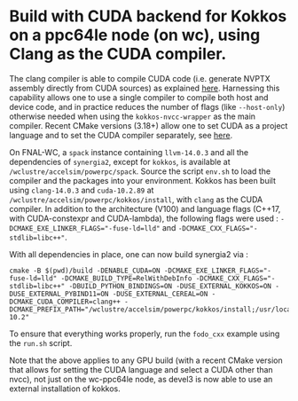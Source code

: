 # Build with CUDA backend for Kokkos on a ppc64le node (on wc), using Clang as the CUDA compiler.

The clang compiler is able to compile CUDA code (i.e. generate NVPTX assembly directly from CUDA sources) as explained [here](https://llvm.org/docs/CompileCudaWithLLVM.html). Harnessing this capability allows one to use a single compiler to compile both host and device code, and in practice reduces the number of flags (like `--host-only`) otherwise needed when using the `kokkos-nvcc-wrapper` as the main compiler. Recent CMake versions (3.18+) allow one to set CUDA as a project language and to set the CUDA compiler separately, see [here](https://cliutils.gitlab.io/modern-cmake/chapters/packages/CUDA.html).

On FNAL-WC, a `spack` instance containing `llvm-14.0.3` and all the dependencies of `synergia2`, except for `kokkos`, is available at `/wclustre/accelsim/powerpc/spack`. Source the script `env.sh` to load the compiler and the packages into your environment. Kokkos has been built using `clang-14.0.3` and `cuda-10.2.89` at `/wclustre/accelsim/powerpc/kokkos/install`, with `clang` as the CUDA compiler. In addition to the architecture (V100) and language flags (C++17, with CUDA-constexpr and CUDA-lambda), the following flags were used : `-DCMAKE_EXE_LINKER_FLAGS="-fuse-ld=lld"` and `-DCMAKE_CXX_FLAGS="-stdlib=libc++"`.

With all dependencies in place, one can now build synergia2 via :
```
cmake -B $(pwd)/build -DENABLE_CUDA=ON -DCMAKE_EXE_LINKER_FLAGS="-fuse-ld=lld" -DCMAKE_BUILD_TYPE=RelWithDebInfo -DCMAKE_CXX_FLAGS="-stdlib=libc++" -DBUILD_PYTHON_BINDINGS=ON -DUSE_EXTERNAL_KOKKOS=ON -DUSE_EXTERNAL_PYBIND11=ON -DUSE_EXTERNAL_CEREAL=ON -DCMAKE_CUDA_COMPILER=clang++ -DCMAKE_PREFIX_PATH="/wclustre/accelsim/powerpc/kokkos/install;/usr/local/cuda-10.2"
```

To ensure that everything works properly, run the `fodo_cxx` example using the `run.sh` script.

Note that the above applies to any GPU build (with a recent CMake version that allows for setting the CUDA language and select a CUDA other than nvcc), not just on the wc-ppc64le node, as devel3 is now able to use an external installation of kokkos.
